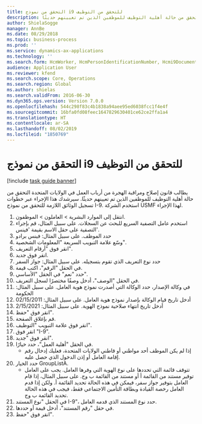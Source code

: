 ```yaml
---
title: التحقق من نموذج i9 للتحقق من التوظيف
description: يطالب قانون إصلاح ومراقبة الهجرة من أرباب العمل في الولايات المتحدة التحقق من حالة أهلية التوظيف للموظفين الذين تم تعيينهم حديثًا.
author: ShielaSogge
manager: AnnBe
ms.date: 08/29/2018
ms.topic: business-process
ms.prod: ''
ms.service: dynamics-ax-applications
ms.technology: ''
ms.search.form: HcmWorker, HcmPersonIdentificationNumber, Hcmi9Document
audience: Application User
ms.reviewer: kfend
ms.search.scope: Core, Operations
ms.search.region: Global
ms.author: shielas
ms.search.validFrom: 2016-06-30
ms.dyn365.ops.version: Version 7.0.0
ms.openlocfilehash: 544c298f83c4b1838a94aee95ed6038fcc1f4e4f
ms.sourcegitcommit: 16bfa0fd08feec1647829630401ce62ce2ffa1a4
ms.translationtype: HT
ms.contentlocale: ar-SA
ms.lasthandoff: 08/02/2019
ms.locfileid: "1850769"
---
```

# <a name="employment-verification-i9-verification"></a>التحقق من نموذج i9 للتحقق من التوظيف

[!include [task guide banner](../../../includes/task-guide-banner.md)]

يطالب قانون إصلاح ومراقبة الهجرة من أرباب العمل في الولايات المتحدة التحقق من حالة أهلية التوظيف للموظفين الذين تم تعيينهم حديثًا. سيرشدك هذا الإجراء عبر خطوات تسجيل الوثائق اللازمة للتحقق من نموذج I-9. استخدم الشركة USMF لهذا الإجراء.

1. انتقل إلى الموارد البشرية > العاملون > الموظفون.
2. استخدم عامل التصفية السريع للبحث عن السجلات. على سبيل المثال، قم بإجراء التصفية على حقل الاسم بقيمة 'فينس'.
3. حدد الموظف. على سبيل المثال: فينس برادو
4. وسّع علامة التبويب السريعة "المعلومات الشخصية".
5. انقر فوق "أرقام التعريف".
6. انقر فوق جديد.
7. حدد نوع التعريف الذي تقوم بتسجيله. على سبيل المثال: جواز السفر
8. في الحقل "الرقم"، اكتب قيمة.
9. حدد "نعم" في الحقل "الأساسي".
10. في الحقل "الوصف"، أدخل وصفًا مختصرًا لسجل التعريف.
11. في وكالة الإصدار، حدد الوكالة التي أصدرت نموذج هوية العامل. على سبيل المثال: الحكومة
12. أدخل تاريخ قيام الوكالة بإصدار نموذج هوية العامل. على سبيل المثال: 02/15/2011
13. أدخل تاريخ انتهاء صلاحية نموذج الهوية. على سبيل المثال: 2/15/2021
14. انقر فوق "حفظ".
15. قم بإغلاق الصفحة.
16. انقر فوق علامة التبويب "التوظيف‬‬".
17. انقر فوق "I-9".
18. انقر فوق "جديد".
19. في الحقل "أهلية العمل‬"، حدد خيارًا.
    * إذا لم يكن الموظف أحد مواطني أو قاطني الولايات المتحدة، فعليك إدخال رقم إقامة العامل أو إذن الدخول الذي حصل عليه.  
20. حدد الخيار GroupListA.
    * تتوقف قائمة التي تحددها على نوع الهوية التي وفرها العامل. يجب على العامل توفير مستند من القائمة أ أو مستند من القائمة ب وج. على سبيل المثال، إذا قام العامل بتوفير جواز سفر، فيمكن في هذه الحالة تحديد القائمة أ. ولكن إذا قدم العامل رخصة القيادة وبطاقة التأمين الاجتماعي فقط، فيجب في هذه الحالة تحديد القائمة ب وج.  
21. في الحقل "نوع المستند I-9"، حدد نوع المستند الذي قدمه العامل.
22. في حقل "رقم المستند"، أدخل قيمة أو حددها.
23. انقر فوق "حفظ".

